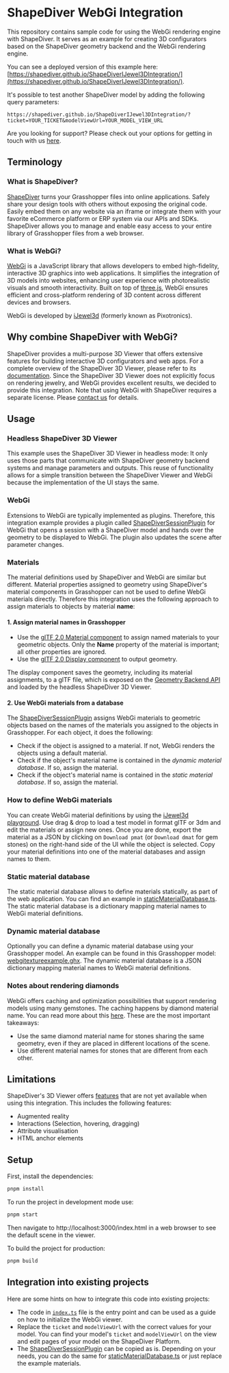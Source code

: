 # ShapeDiver WebGi Integration

This repository contains sample code for using the WebGi rendering engine with ShapeDiver. It serves as an example for creating 3D configurators based on the ShapeDiver geometry backend and the WebGi rendering engine. 

You can see a deployed version of this example here: [https://shapediver.github.io/ShapeDiverIJewel3DIntegration/](https://shapediver.github.io/ShapeDiverIJewel3DIntegration/). 

It's possible to test another ShapeDiver model by adding the following query parameters: 

`https://shapediver.github.io/ShapeDiverIJewel3DIntegration/?ticket=YOUR_TICKET&modelViewUrl=YOUR_MODEL_VIEW_URL`

Are you looking for support? Please check out your options for getting in touch with us [here](https://help.shapediver.com/doc/community-and-support). 

## Terminology

### What is ShapeDiver?

[ShapeDiver](https://shapediver.com) turns your Grasshopper files into online applications. Safely share your design tools with others without exposing the original code. Easily embed them on any website via an iframe or integrate them with your favorite eCommerce platform or ERP system via our APIs and SDKs. ShapeDiver allows you to manage and enable easy access to your entire library of Grasshopper files from a web browser.

### What is WebGi?

[WebGi](https://webgi.xyz/) is a JavaScript library that allows developers to embed high-fidelity, interactive 3D graphics into web applications. It simplifies the integration of 3D models into websites, enhancing user experience with photorealistic visuals and smooth interactivity. Built on top of [three.js](https://threejs.org/), WebGi ensures efficient and cross-platform rendering of 3D content across different devices and browsers. 

WebGi is developed by [iJewel3d](https://iJewel3d.com/) (formerly known as Pixotronics). 

## Why combine ShapeDiver with WebGi?

ShapeDiver provides a multi-purpose 3D Viewer that offers extensive features for building interactive 3D configurators and web apps. For a complete overview of the ShapeDiver 3D Viewer, please refer to its [documentation](https://help.shapediver.com/doc/viewer). 
Since the ShapeDiver 3D Viewer does not explicitly focus on rendering jewelry, and WebGi provides excellent results, we decided to provide this integration. Note that using WebGi with ShapeDiver requires a separate license. Please [contact us](https://www.shapediver.com/contact) for details. 

## Usage

### Headless ShapeDiver 3D Viewer

This example uses the ShapeDiver 3D Viewer in headless mode: It only uses those parts that communicate with ShapeDiver geometry backend systems and manage parameters and outputs. This reuse of functionality allows for a simple transition between the ShapeDiver Viewer and WebGi because the implementation of the UI stays the same. 

### WebGi

Extensions to WebGi are typically implemented as plugins. Therefore, this integration example provides a plugin called [ShapeDiverSessionPlugin](src/ShapeDiverSessionPlugin.ts) for WebGi that opens a session with a ShapeDiver model and hands over the geometry to be displayed to WebGi. The plugin also updates the scene after parameter changes. 

### Materials

The material definitions used by ShapeDiver and WebGi are similar but different. Material properties assigned to geometry using ShapeDiver's material components in Grasshopper can not be used to define WebGi materials directly. Therefore this 
integration uses the following approach to assign materials to objects by material **name**: 

#### 1. Assign material names in Grasshopper

  * Use the [glTF 2.0 Material component](https://help.shapediver.com/doc/gltf-2-0-material) to assign named materials to your geometric objects. Only the **Name** property of the material is important; all other properties are ignored. 
  * Use the [glTF 2.0 Display component](https://help.shapediver.com/doc/gltf-2-0-display) to output geometry. 

The display component saves the geometry, including its material assignments, to a glTF file, which is exposed on the [Geometry Backend API](https://help.shapediver.com/doc/understanding-the-geometry-backend-api) and loaded by the headless ShapeDiver 3D Viewer. 

#### 2. Use WebGi materials from a database
The [ShapeDiverSessionPlugin](src/ShapeDiverSessionPlugin.ts) assigns WebGi materials to geometric objects based on the names of the materials you assigned to the objects in Grasshopper. For each object, it does the following: 

  * Check if the object is assigned to a material. If not, WebGi renders the objects using a default material.
  * Check if the object's material name is contained in the *dynamic material database*. If so, assign the material. 
  * Check if the object's material name is contained in the *static material database*. If so, assign the material. 

### How to define WebGi materials

You can create WebGi material definitions by using the [iJewel3d playground](https://playground.ijewel3d.com/). Use drag & drop to load a test model in format glTF or 3dm and edit the materials or assign new ones. Once you are done, export the material as a JSON by clicking on `Download pmat` (or `Download dmat` for gem stones) on the right-hand side of the UI while the object is selected. Copy your material definitions into one of the material databases and assign names to them.

### Static material database
The static material database allows to define materials statically, as part of the web application. You can find an example in [staticMaterialDatabase.ts](src/staticMaterialDatabase.ts). The static material database is a dictionary mapping material names to WebGi material definitions.

### Dynamic material database
Optionally you can define a dynamic material database using your Grasshopper model. An example can be found in this Grasshopper model: [webgitextureexample.ghx](Grasshopper/webgitextureexample.ghx). The dynamic material database is a JSON dictionary mapping material names to WebGi material definitions. 


### Notes about rendering diamonds

WebGi offers caching and optimization possibilities that support rendering models using many gemstones. The caching happens by diamond material name. You can read more about this [here](https://webgi.xyz/docs/industries/jewellery#cachekey-and-normalmapres). These are the most important takeaways: 

  * Use the same diamond material name for stones sharing the same geometry, even if they are placed in different locations of the scene. 
  * Use different material names for stones that are different from each other.

## Limitations

ShapeDiver's 3D Viewer offers [features](https://help.shapediver.com/doc/viewer) that are not yet available when using this integration. This includes the following features: 

  * Augmented reality
  * Interactions (Selection, hovering, dragging)
  * Attribute visualisation
  * HTML anchor elements

## Setup

First, install the dependencies:
```bash
pnpm install

```

To run the project in development mode use:
```bash
pnpm start
```
Then navigate to http://localhost:3000/index.html in a web browser to see the default scene in the viewer.

To build the project for production:
```bash
pnpm build
```

## Integration into existing projects

Here are some hints on how to integrate this code into existing projects: 

  *  The code in [`index.ts`](src/index.ts) file is the entry point and can be used as a guide on how to initialize the WebGi viewer.
  * Replace the `ticket` and `modelViewUrl` with the correct values for your model. You can find your model's `ticket` and `modelViewUrl` on the view and edit pages of your model on the ShapeDiver Platform.
  * The [ShapeDiverSessionPlugin](src/ShapeDiverSessionPlugin.ts) can be copied as is. Depending on your needs, you can do the same for [staticMaterialDatabase.ts](src/staticMaterialDatabase.ts) or just replace the example materials.
